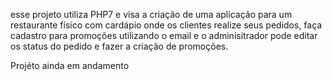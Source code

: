 esse projeto utiliza PHP7 e visa a criação de uma aplicação para um restaurante físico com cardápio onde os clientes realize seus pedidos, faça cadastro para promoções utilizando o email e o adminisitrador pode editar os status do pedido e fazer a criação de promoções. 

Projéto ainda em andamento
